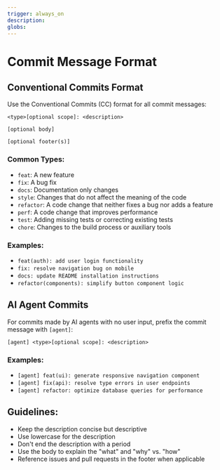 ```yaml
---
trigger: always_on
description: 
globs: 
---
```

# Commit Message Format

## Conventional Commits Format
Use the Conventional Commits (CC) format for all commit messages:

```
<type>[optional scope]: <description>

[optional body]

[optional footer(s)]
```

### Common Types:
- `feat`: A new feature
- `fix`: A bug fix
- `docs`: Documentation only changes
- `style`: Changes that do not affect the meaning of the code
- `refactor`: A code change that neither fixes a bug nor adds a feature
- `perf`: A code change that improves performance
- `test`: Adding missing tests or correcting existing tests
- `chore`: Changes to the build process or auxiliary tools

### Examples:
- `feat(auth): add user login functionality`
- `fix: resolve navigation bug on mobile`
- `docs: update README installation instructions`
- `refactor(components): simplify button component logic`

## AI Agent Commits
For commits made by AI agents with no user input, prefix the commit message with `[agent]`:

```
[agent] <type>[optional scope]: <description>
```

### Examples:
- `[agent] feat(ui): generate responsive navigation component`
- `[agent] fix(api): resolve type errors in user endpoints`
- `[agent] refactor: optimize database queries for performance`

## Guidelines:
- Keep the description concise but descriptive
- Use lowercase for the description
- Don't end the description with a period
- Use the body to explain the "what" and "why" vs. "how"
- Reference issues and pull requests in the footer when applicable

